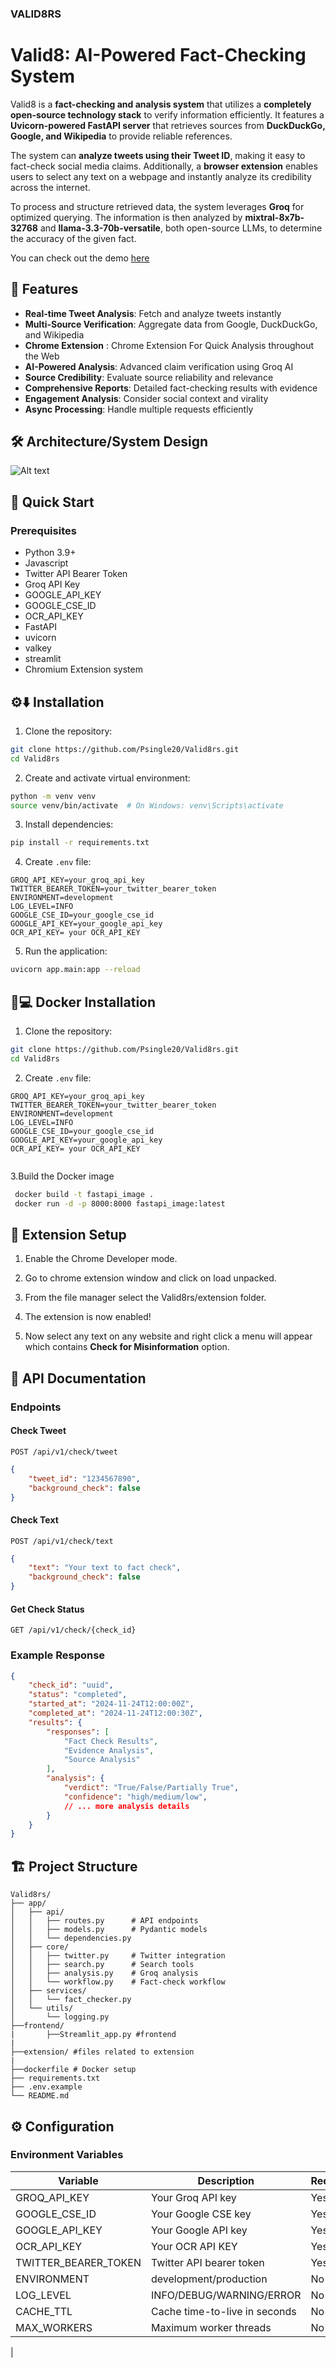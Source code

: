 ### VALID8RS ###
# Valid8: AI-Powered Fact-Checking System

Valid8 is a **fact-checking and analysis system** that utilizes a **completely open-source technology stack** to verify information efficiently. It features a **Uvicorn-powered FastAPI server** that retrieves sources from **DuckDuckGo, Google, and Wikipedia** to provide reliable references.  

The system can **analyze tweets using their Tweet ID**, making it easy to fact-check social media claims. Additionally, a **browser extension** enables users to select any text on a webpage and instantly analyze its credibility across the internet.  

To process and structure retrieved data, the system leverages **Groq** for optimized querying. The information is then analyzed by **mixtral-8x7b-32768** and **llama-3.3-70b-versatile**, both open-source LLMs, to determine the accuracy of the given fact.  

You can check out the demo [here](https://youtu.be/R2Cqx147jU4)
## 🌟 Features

- **Real-time Tweet Analysis**: Fetch and analyze tweets instantly
- **Multi-Source Verification**: Aggregate data from Google, DuckDuckGo, and Wikipedia
- **Chrome Extension** : Chrome Extension For Quick Analysis throughout the Web
- **AI-Powered Analysis**: Advanced claim verification using Groq AI
- **Source Credibility**: Evaluate source reliability and relevance
- **Comprehensive Reports**: Detailed fact-checking results with evidence
- **Engagement Analysis**: Consider social context and virality
- **Async Processing**: Handle multiple requests efficiently

## 🛠️ Architecture/System Design
![Alt text](./diagram-export-1-16-2025-4_44_09-PM.png)


## 🚀 Quick Start

### Prerequisites

- Python 3.9+
- Javascript
- Twitter API Bearer Token
- Groq API Key
- GOOGLE_API_KEY
- GOOGLE_CSE_ID
- OCR_API_KEY
- FastAPI
- uvicorn
- valkey
- streamlit
- Chromium Extension system


## ⚙️⬇️ Installation

1. Clone the repository:
```bash
git clone https://github.com/Psingle20/Valid8rs.git
cd Valid8rs
```

2. Create and activate virtual environment:
```bash
python -m venv venv
source venv/bin/activate  # On Windows: venv\Scripts\activate
```

3. Install dependencies:
```bash
pip install -r requirements.txt
```

4. Create `.env` file:
```env
GROQ_API_KEY=your_groq_api_key
TWITTER_BEARER_TOKEN=your_twitter_bearer_token
ENVIRONMENT=development
LOG_LEVEL=INFO
GOOGLE_CSE_ID=your_google_cse_id
GOOGLE_API_KEY=your_google_api_key
OCR_API_KEY= your OCR_API_KEY

```

5. Run the application:
```bash
uvicorn app.main:app --reload
```
## 🐳💻 Docker Installation
 1. Clone the repository:
```bash
git clone https://github.com/Psingle20/Valid8rs.git
cd Valid8rs
```
2. Create `.env` file:

```env
GROQ_API_KEY=your_groq_api_key
TWITTER_BEARER_TOKEN=your_twitter_bearer_token
ENVIRONMENT=development
LOG_LEVEL=INFO
GOOGLE_CSE_ID=your_google_cse_id
GOOGLE_API_KEY=your_google_api_key
OCR_API_KEY= your OCR_API_KEY


```
3.Build the Docker image
```bash
 docker build -t fastapi_image .
 docker run -d -p 8000:8000 fastapi_image:latest
```

## 🔗 Extension Setup
1. Enable the Chrome Developer mode.

2. Go to chrome extension window and click on load unpacked.

2. From the file manager select the Valid8rs/extension folder.

3. The extension is now enabled!

4. Now select any text on any website and right click a menu will appear which contains **Check for Misinformation** option.

## 📖 API Documentation

### Endpoints

#### Check Tweet
```http
POST /api/v1/check/tweet
```
```json
{
    "tweet_id": "1234567890",
    "background_check": false
}
```

#### Check Text
```http
POST /api/v1/check/text
```
```json
{
    "text": "Your text to fact check",
    "background_check": false
}
```

#### Get Check Status
```http
GET /api/v1/check/{check_id}
```

### Example Response
```json
{
    "check_id": "uuid",
    "status": "completed",
    "started_at": "2024-11-24T12:00:00Z",
    "completed_at": "2024-11-24T12:00:30Z",
    "results": {
        "responses": [
            "Fact Check Results",
            "Evidence Analysis",
            "Source Analysis"
        ],
        "analysis": {
            "verdict": "True/False/Partially True",
            "confidence": "high/medium/low",
            // ... more analysis details
        }
    }
}
```

## 🏗️ Project Structure

```
Valid8rs/
├── app/
│   ├── api/
│   │   ├── routes.py      # API endpoints
│   │   ├── models.py      # Pydantic models
│   │   └── dependencies.py
│   ├── core/
│   │   ├── twitter.py     # Twitter integration
│   │   ├── search.py      # Search tools
│   │   ├── analysis.py    # Groq analysis
│   │   └── workflow.py    # Fact-check workflow
│   ├── services/
│   │   └── fact_checker.py
│   └── utils/
│       └── logging.py
├──frontend/
|       ├──Streamlit_app.py #frontend
|
├──extension/ #files related to extension
|
├──dockerfile # Docker setup
├── requirements.txt
├── .env.example
└── README.md
```

## ⚙️ Configuration

### Environment Variables

| Variable | Description | Required |
|----------|-------------|----------|
| GROQ_API_KEY | Your Groq API key | Yes |
| GOOGLE_CSE_ID | Your Google CSE key | Yes |
| GOOGLE_API_KEY |Your Google API key | Yes |
| OCR_API_KEY | Your OCR API KEY      | Yes |
| TWITTER_BEARER_TOKEN | Twitter API bearer token | Yes |
| ENVIRONMENT | development/production | No |
| LOG_LEVEL | INFO/DEBUG/WARNING/ERROR | No |
| CACHE_TTL | Cache time-to-live in seconds | No |
| MAX_WORKERS | Maximum worker threads | No |
|


